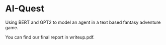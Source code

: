 # AI-Quest

Using BERT and GPT2 to model an agent in a text based fantasy adventure game.

You can find our final report in writeup.pdf. 
